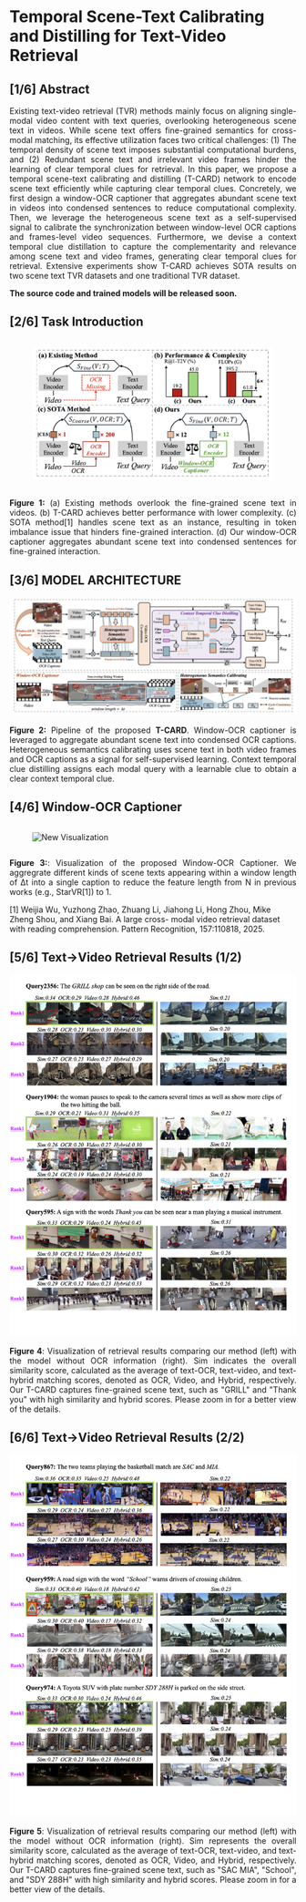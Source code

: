 # Temporal Scene-Text Calibrating and Distilling for Text-Video Retrieval

## [1/6] Abstract
<div style="text-align: justify;">
Existing text-video retrieval (TVR) methods mainly focus on aligning single-modal video content with text queries, overlooking heterogeneous scene text in videos. While scene text offers fine-grained semantics for cross-modal matching, its effective utilization faces two critical challenges: (1) The temporal density of scene text imposes substantial computational burdens, and (2) Redundant scene text and irrelevant video frames hinder the learning of clear temporal clues for retrieval. In this paper, we propose a temporal scene-text calibrating and distilling (T-CARD) network to encode scene text efficiently while capturing clear temporal clues. Concretely, we first design a window-OCR captioner that aggregates abundant scene text in videos into condensed sentences to reduce computational complexity. Then, we leverage the heterogeneous scene text as a self-supervised signal to calibrate the synchronization between window-level OCR captions and frames-level video sequences. Furthermore, we devise a context temporal clue distillation to capture the complementarity and relevance among scene text and video frames, generating clear temporal clues for retrieval. Extensive experiments show T-CARD achieves SOTA results on two scene text TVR datasets and one traditional TVR dataset.
</div>

**The source code and trained models will be released soon.**

## [2/6] Task Introduction

<div style="display: flex; justify-content: space-between;">
    <figure>
        <img src="images/task.png" alt="Introduction Image" style="width: 100%;">
    </figure>
</div>

<p align="justify">
<b>Figure 1:</b> (a) Existing methods overlook the fine-grained scene text in videos. (b) T-CARD achieves better performance with lower complexity. (c) SOTA method[1] handles scene text as an instance, resulting in token imbalance issue that hinders fine-grained interaction. (d) Our window-OCR captioner aggregates abundant scene text into condensed sentences for fine-grained interaction.
</p>

## [3/6] MODEL ARCHITECTURE
![T-CARD Model Architecture](images/T-CARD.png)

<p align="justify">
<b>Figure 2:</b> Pipeline of the proposed <b>T-CARD</b>. Window-OCR captioner is leveraged to aggregate abundant scene text into condensed OCR captions. Heterogeneous semantics calibrating uses scene text in both video frames and OCR captions as a signal for self-supervised learning. Context temporal clue distilling assigns each modal query with a learnable clue to obtain a clear context temporal clue.
</p>



<!-- <div style="display: flex; justify-content: space-between;">
    <figure>
        <video controls style="width: 100%;">
            <source src="video.mp4" type="video/mp4">
            Your browser does not support the video tag.
        </video>
    </figure>
</div> -->

## [4/6] Window-OCR Captioner

<div style="display: flex; justify-content: space-between;">
    <figure>
        <img src="images/Visualization_demo.gif" alt="New Visualization" style="width: 100%;">
    </figure>
</div>

<p align="justify">
<b>Figure 3:</b>: Visualization of the proposed Window-OCR Captioner. We aggregrate different kinds of scene texts appearing within a window length of ∆t into a single caption to reduce the feature length from N in previous works (e.g., StarVR[1]) to 1.
</p>

[1] Weijia Wu, Yuzhong Zhao, Zhuang Li, Jiahong Li, Hong
Zhou, Mike Zheng Shou, and Xiang Bai. A large cross-
modal video retrieval dataset with reading comprehension.
Pattern Recognition, 157:110818, 2025.

<!-- <div style="display: flex; justify-content: space-between;">
    <figure>
        <video controls style="width: 100%;">
            <source src="video2.mp4" type="video/mp4">
            Your browser does not support the video tag.
        </video>
    </figure>
</div> -->


## [5/6] Text→Video Retrieval Results (1/2)
![Text→Video Retrieval (1/2)](images/t2v_2.png)
<p align="justify">
<b>Figure 4</b>: Visualization of retrieval results comparing our method (left) with the model without OCR information (right). Sim indicates the overall similarity
score, calculated as the average of text-OCR, text-video, and text-hybrid matching scores, denoted as OCR, Video, and Hybrid, respectively. Our T-CARD captures fine-grained scene text, such as "GRILL" and "Thank you" with high similarity and hybrid scores. Please zoom in for a better view of the details.
</p>

## [6/6] Text→Video Retrieval Results (2/2)
![Text→Video Retrieval (2/2)](images/t2v_1.png)
<p align="justify">
<b>Figure 5</b>: Visualization of retrieval results comparing our method (left) with the model without OCR information (right). Sim represents the overall similarity
score, calculated as the average of text-OCR, text-video, and text-hybrid matching scores, denoted as OCR, Video, and Hybrid, respectively. Our T-CARD captures fine-grained scene text, such as "SAC MIA", "School", and "SDY 288H" with high similarity and hybrid scores. Please zoom in for a better view of the details.
</p>


